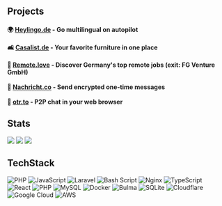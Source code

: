 ## Projects
#### 🌍 [Heylingo.de](https://heylingo.de) - Go multilingual on autopilot<br><br>🛋️ [Casalist.de](https://casalist.de) - Your favorite furniture in one place<br><br>🏡 [Remote.love](https://remote.love) - Discover Germany's top remote jobs (exit: FG Venture GmbH)<br><br>🔗 [Nachricht.co](https://nachricht.co) - Send encrypted one-time messages<br><br>💬 [otr.to](https://otr.to) - P2P chat in your web browser<br>

## Stats
![](https://nirzak-streak-stats.vercel.app/?user=jermainee&theme=dark&hide_border=true)
[![](https://visitcount.itsvg.in/api?id=jermainee&icon=0&color=0)](https://visitcount.itsvg.in)
[![](https://visitcount.itsvg.in/api?id=jermainee&icon=3&color=6)](https://visitcount.itsvg.in)<br>

## TechStack
![PHP](https://img.shields.io/badge/php-%23777BB4.svg?style=for-the-badge&logo=php&logoColor=white) ![JavaScript](https://img.shields.io/badge/javascript-%23323330.svg?style=for-the-badge&logo=javascript&logoColor=%23F7DF1E) ![Laravel](https://img.shields.io/badge/laravel-%23FF2D20.svg?style=for-the-badge&logo=laravel&logoColor=white) ![Bash Script](https://img.shields.io/badge/bash_script-%23121011.svg?style=for-the-badge&logo=gnu-bash&logoColor=white) ![Nginx](https://img.shields.io/badge/nginx-%23009639.svg?style=for-the-badge&logo=nginx&logoColor=white) ![TypeScript](https://img.shields.io/badge/typescript-%23007ACC.svg?style=for-the-badge&logo=typescript&logoColor=white) ![React](https://img.shields.io/badge/react-%2320232a.svg?style=for-the-badge&logo=react&logoColor=%2361DAFB) ![PHP](https://img.shields.io/badge/php-%23777BB4.svg?style=for-the-badge&logo=php&logoColor=white) ![MySQL](https://img.shields.io/badge/mysql-4479A1.svg?style=for-the-badge&logo=mysql&logoColor=white) ![Docker](https://img.shields.io/badge/docker-%230db7ed.svg?style=for-the-badge&logo=docker&logoColor=white) ![Bulma](https://img.shields.io/badge/bulma-00D0B1?style=for-the-badge&logo=bulma&logoColor=white) ![SQLite](https://img.shields.io/badge/sqlite-%2307405e.svg?style=for-the-badge&logo=sqlite&logoColor=white) ![Cloudflare](https://img.shields.io/badge/Cloudflare-F38020?style=for-the-badge&logo=Cloudflare&logoColor=white) ![Google Cloud](https://img.shields.io/badge/GoogleCloud-%234285F4.svg?style=for-the-badge&logo=google-cloud&logoColor=white) ![AWS](https://img.shields.io/badge/AWS-%23FF9900.svg?style=for-the-badge&logo=amazon-aws&logoColor=white)

